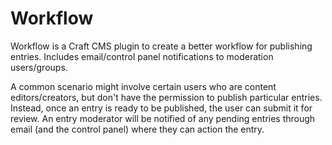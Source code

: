 # Workflow
Workflow is a Craft CMS plugin to create a better workflow for publishing entries. Includes email/control panel notifications to moderation users/groups.

A common scenario might involve certain users who are content editors/creators, but don't have the permission to publish particular entries. Instead, once an entry is ready to be published, the user can submit it for review. An entry moderator will be notified of any pending entries through email (and the control panel) where they can action the entry.
